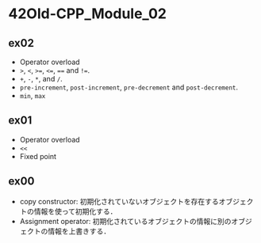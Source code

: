 # 42Old-CPP_Module_02

## ex02
- Operator overload
- `>`, `<`, `>=`, `<=`, `==` and `!=`.
- `+`, `-`, `*`, and `/`.
- `pre-increment`, `post-increment`, `pre-decrement` and `post-decrement`.
- `min`, `max`

## ex01
- Operator overload
- `<<`
- Fixed point

## ex00
- copy constructor: 初期化されていないオブジェクトを存在するオブジェクトの情報を使って初期化する．
- Assignment operator: 初期化されているオブジェクトの情報に別のオブジェクトの情報を上書きする．
